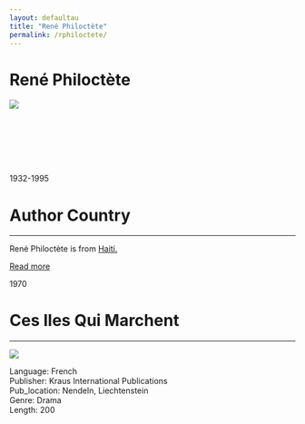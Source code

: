 ```yaml
---
layout: defaultau
title: "René Philoctète"
permalink: /rphiloctete/
---
```

<!-- partial:index.partial.html -->
<div class="content">
     <h1>René Philoctète</h1>
    <div class="quote">
        <div><img src="http://ile-en-ile.org/wp-content/uploads/2003/02/philoctete.jpg" class="logo"></div>
    </div>
    <div class="timeline">
        <div style="padding-bottom:100px;"></div>
        <div class="block">
             <div class="date right"><p class="right"> 1932-1995 </p></div>
            <div class="dot"></div>
            <div class="left first">
            <div class="author_country">
                <h1>Author Country</h1><hr>
          <div class="aclocation">  <p>René Philoctète is from <a href="{{ site.baseurl }}/5">Haiti.</a></p></div>
              <div class="acreadmore">  <a href="https://fr.wikipedia.org/wiki/Ren%C3%A9_Philoct%C3%A8te" target="_blank">Read more</a></div>
            </div>
            </div>
        <div class="block">
            <div class="date left"><p class="left">1970</p></div>
            <div class="dot"></div>
            <div class="right">
                <h1>Ces Iles Qui Marchent</h1><hr>
                <p><img src="https://images-na.ssl-images-amazon.com/images/I/41XHFN50JZL._SX195_.jpg"></p>
                <p>
                Language: French<br/>
                Publisher: Kraus International Publications<br/>
                Pub_location: Nendeln, Liechtenstein<br/>
                Genre: Drama<br/>
                Length: 200<br/>                   </p>
            </div>
        </div>
